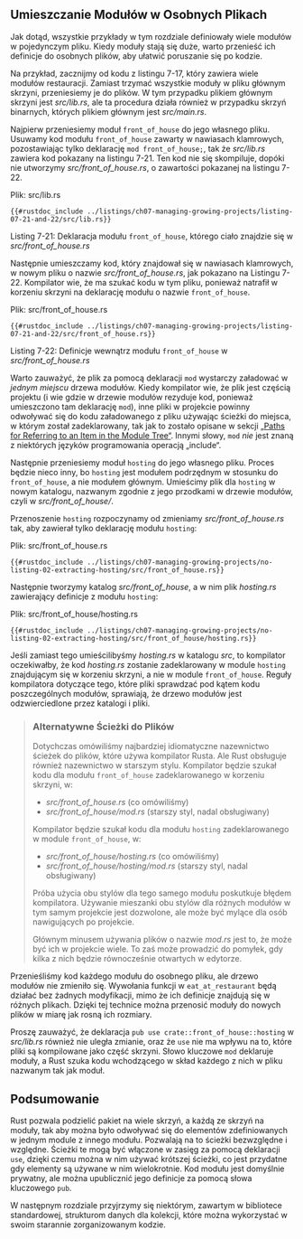 <!-- ## Separating Modules into Different Files -->
## Umieszczanie Modułów w Osobnych Plikach

Jak dotąd, wszystkie przykłady w tym rozdziale definiowały wiele modułów w pojedynczym pliku.
Kiedy moduły stają się duże, warto przenieść ich definicje do osobnych plików, aby ułatwić poruszanie się po kodzie.

Na przykład, zacznijmy od kodu z listingu 7-17, który zawiera wiele modułów restauracji.
Zamiast trzymać wszystkie moduły w pliku głównym skrzyni, przeniesiemy je do plików.
W tym przypadku plikiem głównym skrzyni jest *src/lib.rs*, ale ta procedura działa również w przypadku skrzyń binarnych, których plikiem głównym jest *src/main.rs*.

Najpierw przeniesiemy moduł `front_of_house` do jego własnego pliku.
Usuwamy kod modułu `front_of_house` zawarty w nawiasach klamrowych, pozostawiając tylko deklarację `mod front_of_house;`, tak że *src/lib.rs* zawiera kod pokazany na listingu 7-21.
Ten kod nie się skompiluje, dopóki nie utworzymy *src/front_of_house.rs*, o zawartości pokazanej na listingu 7-22.

<span class="filename">Plik: src/lib.rs</span>

```rust,ignore,does_not_compile
{{#rustdoc_include ../listings/ch07-managing-growing-projects/listing-07-21-and-22/src/lib.rs}}
```

<span class="caption">Listing 7-21: Deklaracja modułu `front_of_house`, którego ciało znajdzie się w *src/front_of_house.rs*</span>

Następnie umieszczamy kod, który znajdował się w nawiasach klamrowych, w nowym pliku o nazwie *src/front_of_house.rs*, jak pokazano na Listingu 7-22.
Kompilator wie, że ma szukać kodu w tym pliku, ponieważ natrafił w korzeniu skrzyni na deklarację modułu o nazwie `front_of_house`.

<span class="filename">Plik: src/front_of_house.rs</span>

```rust,ignore
{{#rustdoc_include ../listings/ch07-managing-growing-projects/listing-07-21-and-22/src/front_of_house.rs}}
```

<span class="caption">Listing 7-22: Definicje wewnątrz modułu `front_of_house` w *src/front_of_house.rs*</span>

Warto zauważyć, że plik za pomocą deklaracji `mod` wystarczy załadować w *jednym miejscu* drzewa modułów.
Kiedy kompilator wie, że plik jest częścią projektu (i wie gdzie w drzewie modułów rezyduje kod, ponieważ umieszczono tam deklarację `mod`), inne pliki w projekcie powinny odwoływać się do kodu załadowanego z pliku używając ścieżki do miejsca, w którym został zadeklarowany, tak jak to zostało opisane w sekcji [„Paths for Referring to an Item in the Module Tree“][paths]<!-- ignore -->.
Innymi słowy, `mod` *nie* jest znaną z niektórych języków programowania operacją „include“.

Następnie przeniesiemy moduł `hosting` do jego własnego pliku.
Proces będzie nieco inny, bo `hosting` jest modułem podrzędnym w stosunku do `front_of_house`, a nie modułem głównym.
Umieścimy plik dla `hosting` w nowym katalogu, nazwanym zgodnie z jego przodkami w drzewie modułów, czyli w *src/front_of_house/*.

Przenoszenie `hosting` rozpoczynamy od zmieniamy *src/front_of_house.rs* tak, aby zawierał tylko deklarację modułu `hosting`:

<span class="filename">Plik: src/front_of_house.rs</span>

```rust,ignore
{{#rustdoc_include ../listings/ch07-managing-growing-projects/no-listing-02-extracting-hosting/src/front_of_house.rs}}
```

Następnie tworzymy katalog *src/front_of_house*, a w nim plik *hosting.rs* zawierający definicje z modułu `hosting`:

<span class="filename">Plik: src/front_of_house/hosting.rs</span>

```rust,ignore
{{#rustdoc_include ../listings/ch07-managing-growing-projects/no-listing-02-extracting-hosting/src/front_of_house/hosting.rs}}
```

Jeśli zamiast tego umieścilibyśmy *hosting.rs* w katalogu *src*, to kompilator oczekiwałby, że kod *hosting.rs* zostanie zadeklarowany w module `hosting` znajdującym się w korzeniu skrzyni, a nie w module `front_of_house`.
Reguły kompilatora dotyczące tego, które pliki sprawdzać pod kątem kodu poszczególnych modułów, sprawiają, że drzewo modułów jest odzwierciedlone przez katalogi i pliki.

> ### Alternatywne Ścieżki do Plików
>
> Dotychczas omówiliśmy najbardziej idiomatyczne nazewnictwo ścieżek do plików, które używa kompilator Rusta.
> Ale Rust obsługuje również nazewnictwo w starszym stylu.
> Kompilator będzie szukał kodu dla modułu `front_of_house` zadeklarowanego w korzeniu skrzyni, w:
>
> * *src/front_of_house.rs* (co omówiliśmy)
> * *src/front_of_house/mod.rs* (starszy styl, nadal obsługiwany)
>
> Kompilator będzie szukał kodu dla modułu `hosting` zadeklarowanego w module `front_of_house`, w:
>
> * *src/front_of_house/hosting.rs* (co omówiliśmy)
> * *src/front_of_house/hosting/mod.rs* (starszy styl, nadal obsługiwany)
>
> Próba użycia obu stylów dla tego samego modułu poskutkuje błędem kompilatora.
> Używanie mieszanki obu stylów dla różnych modułów w tym samym projekcie jest dozwolone, ale może być mylące dla osób nawigujących po projekcie.
>
> Głównym minusem używania plików o nazwie *mod.rs* jest to, że może być ich w projekcie wiele.
> To zaś może prowadzić do pomyłek, gdy kilka z nich będzie równocześnie otwartych w edytorze.

Przenieśliśmy kod każdego modułu do osobnego pliku, ale drzewo modułów nie zmieniło się.
Wywołania funkcji w `eat_at_restaurant` będą działać bez żadnych modyfikacji, mimo że ich definicje znajdują się w różnych plikach.
Dzięki tej technice można przenosić moduły do nowych plików w miarę jak rosną ich rozmiary.

Proszę zauważyć, że deklaracja `pub use crate::front_of_house::hosting` w *src/lib.rs* również nie uległa zmianie, oraz że `use` nie ma wpływu na to, które pliki są kompilowane jako część skrzyni.
Słowo kluczowe `mod` deklaruje moduły, a Rust szuka kodu wchodzącego w skład każdego z nich w pliku nazwanym tak jak moduł.

## Podsumowanie

Rust pozwala podzielić pakiet na wiele skrzyń, a każdą ze skrzyń na moduły, tak aby można było odwoływać się do elementów zdefiniowanych w jednym module z innego modułu.
Pozwalają na to ścieżki bezwzględne i względne.
Ścieżki te mogą być włączone w zasięg za pomocą deklaracji `use`, dzięki czemu można w nim używać krótszej ścieżki, co jest przydatne gdy elementy są używane w nim wielokrotnie.
Kod modułu jest domyślnie prywatny, ale można upublicznić jego definicje za pomocą słowa kluczowego `pub`.

W następnym rozdziale przyjrzymy się niektórym, zawartym w bibliotece standardowej, strukturom danych dla kolekcji, które można wykorzystać w swoim starannie zorganizowanym kodzie.

[paths]: ch07-03-paths-for-referring-to-an-item-in-the-module-tree.html

